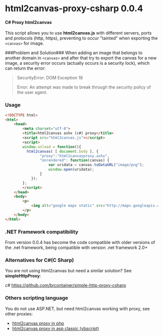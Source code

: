 html2canvas-proxy-csharp 0.0.4
=====================

#### C# Proxy html2canvas ####


This script allows you to use **html2canvas.js** with different servers, ports and protocols (http, https),
preventing to occur "tainted" when exporting the `<canvas>` for image.

###Problem and Solution###
When adding an image that belongs to another domain in `<canvas>` and after that try to export the canvas
for a new image, a security error occurs (actually occurs is a security lock), which can return the error:

> SecurityError: DOM Exception 18
>
> Error: An attempt was made to break through the security policy of the user agent.

### Usage ###

```html
<!DOCTYPE html>
<html>
    <head>
        <meta charset="utf-8">
        <title>html2canvas ashx (c#) proxy</title>
        <script src="html2canvas.js"></script>
        <script>
        window.onload = function(){
          html2canvas( [ document.body ], {
                "proxy":"html2canvasproxy.ashx",
                "onrendered": function(canvas) {
                    var uridata = canvas.toDataURL("image/png");
                    window.open(uridata);
                }
            });
        };
        </script>
    </head>
    <body>
        <p>
            <img alt="google maps static" src="http://maps.googleapis.com/maps/api/staticmap?center=40.714728,-73.998672&zoom=12&size=400x400&maptype=roadmap&sensor=false">
        </p>
    </body>
</html>
```

### .NET Framework compatibility ###
From version 0.0.4 has become the code compatible with older versions of the .net framework, being compatible with version .net framework 2.0+

### Alternatives for C#(C Sharp) ###
You are not using html2canvas but need a similar solution?
See **simpleHttpProxy**:

*c#* https://github.com/brcontainer/simple-http-proxy-csharp



### Others scripting language ###

You do not use ASP.NET, but need html2canvas working with proxy, see other proxies:

* [html2canvas proxy in php](https://github.com/brcontainer/html2canvas-php-proxy)
* [html2canvas proxy in asp classic (vbscript)](https://github.com/brcontainer/html2canvas-asp-vbscript-proxy)
